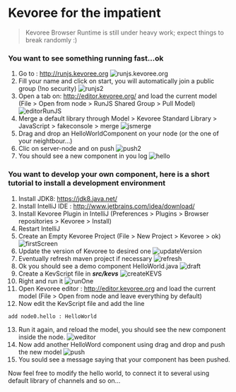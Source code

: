 # Kevoree for the impatient

> Kevoree Browser Runtime is still under heavy work; expect things to break randomly :)

### You want to see something running fast...ok

1. Go to : http://runjs.kevoree.org
    ![runjs.kevoree.org](runjs.kevoree.org.png)
2. Fill your name and click on start, you will automatically join a public group (!no security)
    ![runjs2](runjs2.png)
3. Open a tab on: http://editor.kevoree.org/ and load the current model (File > Open from node > RunJS Shared Group > Pull Model)
    ![editorRunJS](editorRunJS.png)
4. Merge a default library through Model > Kevoree Standard Library > JavaScript > fakeconsole > merge
    ![jsmerge](jsmerge.png)
5. Drag and drop an HelloWorldComponent on your node (or the one of your neightbour...)
6. Clic on server-node and on push
    ![push2](push.png)
7. You should see a new component in you log
    ![hello](hello.png)

### You want to develop your own component, here is a short tutorial to install a development environment

1. Install JDK8: https://jdk8.java.net/
2. Install IntelliJ IDE : http://www.jetbrains.com/idea/download/
3. Install Kevoree Plugin in IntelliJ (Preferences > Plugins > Browser repositories > Kevoree > Install)
4. Restart IntelliJ
5. Create an Empty Kevoree Project (File > New Project > Kevoree > ok)
    ![firstScreen](firstScreen.png)
6. Update the version of Kevoree to desired one
    ![updateVersion](updateVersion.png)
7. Eventually refresh maven project if necessary
    ![refresh](refresh.png)
8. Ok you should see a demo component HelloWorld.java
    ![draft](draft.png)
9. Create a KevScript file in ***src/kevs***
    ![createKEVS](createKEVS.png)
10. Right and run it
    ![runOne](runOne.png)
11. Open Kevoree editor : http://editor.kevoree.org and load the current model (File > Open from node and leave everything by default)
12. Now edit the KevScript file and add the line
```
add node0.hello : HelloWorld
```
13. Run it again, and reload the model, you should see the new component inside the node.
    ![weditor](weditor.png)
14. Now add another HelloWord component using drag and drop and push the new model
    ![push](push.png)
15. You sould see a message saying that your component has been pushed.

Now feel free to modify the hello world, to connect it to several using default library of channels and so on...
